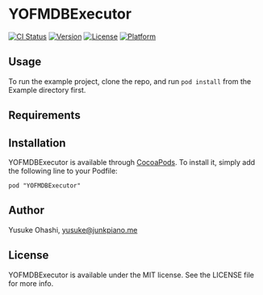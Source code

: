 # YOFMDBExecutor

[![CI Status](http://img.shields.io/travis/yuchan/YOFMDBExecutor.svg?style=flat)](https://travis-ci.org/yuchan/YOFMDBExecutor)
[![Version](https://img.shields.io/cocoapods/v/YOFMDBExecutor.svg?style=flat)](http://cocoadocs.org/docsets/YOFMDBExecutor)
[![License](https://img.shields.io/cocoapods/l/YOFMDBExecutor.svg?style=flat)](http://cocoadocs.org/docsets/YOFMDBExecutor)
[![Platform](https://img.shields.io/cocoapods/p/YOFMDBExecutor.svg?style=flat)](http://cocoadocs.org/docsets/YOFMDBExecutor)

## Usage

To run the example project, clone the repo, and run `pod install` from the Example directory first.

## Requirements

## Installation

YOFMDBExecutor is available through [CocoaPods](http://cocoapods.org). To install
it, simply add the following line to your Podfile:

    pod "YOFMDBExecutor"

## Author

Yusuke Ohashi, yusuke@junkpiano.me

## License

YOFMDBExecutor is available under the MIT license. See the LICENSE file for more info.

